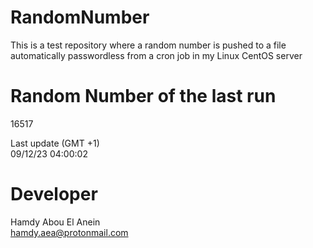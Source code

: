 # RandomNumber    
This is a test repository where a random number is pushed to a file automatically passwordless from a cron job in my Linux CentOS server    
# Random Number of the last run   
16517
      
Last update (GMT +1)    
09/12/23 04:00:02
# Developer    
Hamdy Abou El Anein   
hamdy.aea@protonmail.com
